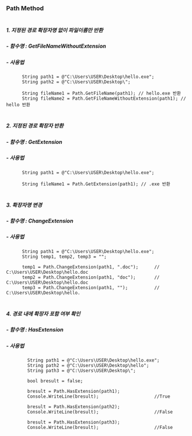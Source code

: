 ### Path Method
#
##### 1. 지정된 경로 확장자명 없이 파일이름만 반환
#####   - 함수명 : GetFileNameWithoutExtension
#####   - 사용법 
          String path1 = @"C:\Users\USER\Desktop\hello.exe";
          String path2 = @"C:\Users\USER\Desktop\";

          String fileName1 = Path.GetFileName(path1); // hello.exe 반환
          String fileName2 = Path.GetFileNameWithoutExtension(path1); // hello 반환
#
##### 2. 지정된 경로 확장자 반환
#####   - 함수명 : GetExtension
#####   - 사용법 
          String path1 = @"C:\Users\USER\Desktop\hello.exe";

          String fileName1 = Path.GetExtension(path1); // .exe 반환
#
##### 3. 확장자명 변경
#####   - 함수명 : ChangeExtension
#####   - 사용법 
          String path1 = @"C:\Users\USER\Desktop\hello.exe";
          String temp1, temp2, temp3 = "";

          temp1 = Path.ChangeExtension(path1, ".doc");      // C:\Users\USER\Desktop\hello.doc
          temp2 = Path.ChangeExtension(path1, "doc");       // C:\Users\USER\Desktop\hello.doc
          temp3 = Path.ChangeExtension(path1, "");          // C:\Users\USER\Desktop\hello.         
#
##### 4. 경로 내에 확장자 포함 여부 확인
#####   - 함수명 : HasExtension
#####   - 사용법 
            String path1 = @"C:\Users\USER\Desktop\hello.exe";
            String path2 = @"C:\Users\USER\Desktop\hello";
            String path3 = @"C:\Users\USER\Desktop\";

            bool bresult = false;

            bresult = Path.HasExtension(path1);
            Console.WriteLine(bresult);                     //True

            bresult = Path.HasExtension(path2);
            Console.WriteLine(bresult);                     //False

            bresult = Path.HasExtension(path3);
            Console.WriteLine(bresult);                     //False
            
            
            

